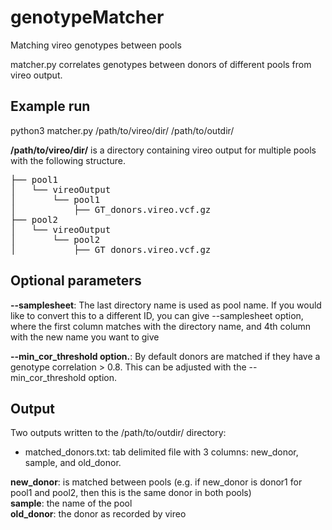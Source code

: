 # genotypeMatcher
Matching vireo genotypes between pools


matcher.py correlates genotypes between donors of different pools from vireo output.


Example run
-----------
python3 matcher.py /path/to/vireo/dir/ /path/to/outdir/


**/path/to/vireo/dir/** is a directory containing vireo output for multiple pools with the following structure. 

<pre>
├── pool1
│   └── vireoOutput
│       └── pool1
│           ├── GT_donors.vireo.vcf.gz
├── pool2
│   └── vireoOutput
│       └── pool2
│           ├── GT_donors.vireo.vcf.gz
</pre>


Optional parameters
----------

**--samplesheet**:
The last directory name is used as pool name. If you would like to convert this to a different ID,
you can give --samplesheet <file> option, where the
first column matches with the directory name,
and 4th column with the new name you want to give

**--min\_cor\_threshold option.**: By default donors are matched if they have a genotype correlation > 0.8. This can be adjusted with the --min_cor_threshold option.

Output
------

Two outputs written to the  /path/to/outdir/ directory:  
-  matched\_donors.txt: tab delimited file with 3 columns: new\_donor, sample, and old\_donor. 

**new\_donor**: is matched between pools (e.g. if new\_donor is donor1 for pool1 and pool2, then this is the same donor in both pools)  
**sample**: the name of the pool  
**old\_donor**: the donor as recorded by vireo